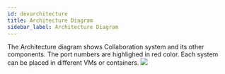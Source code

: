 ```yaml
---
id: devarchitecture
title: Architecture Diagram
sidebar_label: Architecture Diagram
---
```


The Architecture diagram shows Collaboration system and its other components. The port numbers are highlighed in red color. Each system can be placed in different VMs or containers.
<img src="/docs-collaboration-system/img/Architecture_collaborative_communities_2018_07_18.png">
